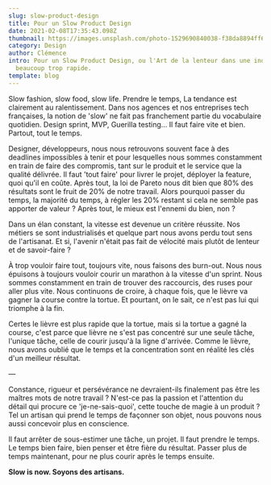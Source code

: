 ```yaml
---
slug: slow-product-design
title: Pour un Slow Product Design
date: 2021-02-08T17:35:43.098Z
thumbnail: https://images.unsplash.com/photo-1529690840038-f38da8894ff6?ixlib=rb-1.2.1&ixid=MXwxMjA3fDB8MHxwaG90by1wYWdlfHx8fGVufDB8fHw%3D&auto=format&fit=crop&w=2250&q=80
category: Design
author: Clémence
intro: Pour un Slow Product Design, ou l'Art de la lenteur dans une industrie
  beaucoup trop rapide.
template: blog
---
```

Slow fashion, slow food, slow life. Prendre le temps, La tendance est clairement au ralentissement. Dans nos agences et nos entreprises tech françaises, la notion de 'slow' ne fait pas franchement partie du vocabulaire quotidien. Design sprint, MVP, Guerilla testing... Il faut faire vite et bien. Partout, tout le temps.

Designer, développeurs, nous nous retrouvons souvent face à des deadlines impossibles à tenir et pour lesquelles nous sommes constamment en train de faire des compromis, tant sur le produit et le service que la qualité délivrée. Il faut 'tout faire' pour livrer le projet, déployer la feature, quoi qu'il en coûte. Après tout, la loi de Pareto nous dit bien que 80% des résultats sont le fruit de 20% de notre travail. Alors pourquoi passer du temps, la majorité du temps, à régler les 20% restant si cela ne semble pas apporter de valeur ? Après tout, le mieux est l'ennemi du bien, non ?

Dans un élan constant, la vitesse est devenue un critère réussite. Nos métiers se sont industrialisés et quelque part nous avons perdu tout sens de l'artisanat. Et si, l'avenir n'était pas fait de vélocité mais plutôt de lenteur et de savoir-faire ?

À trop vouloir faire tout, toujours vite, nous faisons des burn-out. Nous nous épuisons à toujours vouloir courir un marathon à la vitesse d'un sprint. Nous sommes constamment en train de trouver des raccourcis, des ruses pour aller plus vite. Nous continuons de croire, à chaque fois, que le lièvre va gagner la course contre la tortue. Et pourtant, on le sait, ce n'est pas lui qui triomphe à la fin.

Certes le lièvre est plus rapide que la tortue, mais si la tortue a gagné la course, c'est parce que lièvre ne s'est pas concentré sur une seule tâche, l'unique tâche, celle de courir jusqu'à la ligne d'arrivée. Comme le lièvre, nous avons oublié que le temps et la concentration sont en réalité les clés d'un meilleur résultat.

—

Constance, rigueur et persévérance ne devraient-ils finalement pas être les maîtres mots de notre travail ? N'est-ce pas la passion et l'attention du détail qui procure ce 'je-ne-sais-quoi', cette touche de magie à un produit ? Tel un artisan qui prend le temps de façonner son objet, nous pouvons nous aussi concevoir plus en conscience.

Il faut arrêter de sous-estimer une tâche, un projet. Il faut prendre le temps. Le temps bien faire, bien penser et être fière du résultat. Passer plus de temps maintenant, pour ne plus courir après le temps ensuite.

**Slow is now. Soyons des artisans.**